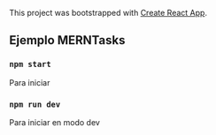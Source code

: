 This project was bootstrapped with [Create React App](https://github.com/facebook/create-react-app).

## Ejemplo MERNTasks

### `npm start`
Para iniciar

### `npm run dev`
Para iniciar en modo dev



